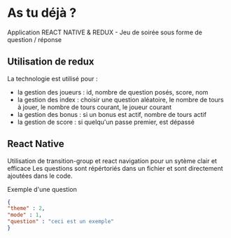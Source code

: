 # As tu déjà ?
Application REACT NATIVE &amp; REDUX - Jeu de soirée sous forme de question / réponse
 
## Utilisation de redux

La technologie est utilisé pour : 
- la gestion des joueurs : id, nombre de question posés, score, nom
- la gestion des index : choisir une question aléatoire, le nombre de tours à jouer, le nombre de tours courant, le joueur courant
- la gestion des bonus : si un bonus est actif, nombre de tours actif
- la gestion de score : si quelqu'un passe premier, est dépassé

## React Native

Utilisation de transition-group et react navigation pour un sytème clair et efficace
Les questions sont répértoriés dans un fichier et sont directement ajoutées dans le code.

Exemple d'une question
```json
{
"theme" : 2,
"mode" : 1, 
"question" : "ceci est un exemple"
}
```


